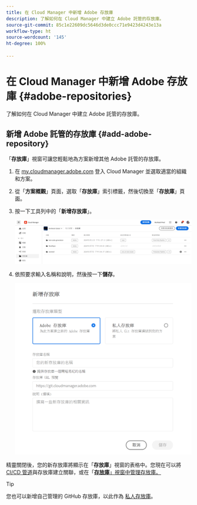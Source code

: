 ```yaml
---
title: 在 Cloud Manager 中新增 Adob​​e 存放庫
description: 了解如何在 Cloud Manager 中建立 Adob​​e 託管的存放庫。
source-git-commit: 85c1e22609dc5646d3de0ccc71e9423d4243e13a
workflow-type: ht
source-wordcount: '145'
ht-degree: 100%

---
```



# 在 Cloud Manager 中新增 Adob&#x200B;&#x200B;e 存放庫 {#adobe-repositories}

了解如何在 Cloud Manager 中建立 Adob&#x200B;&#x200B;e 託管的存放庫。

## 新增 Adob&#x200B;&#x200B;e 託管的存放庫 {#add-adobe-repository}

「**存放庫**」視窗可讓您輕鬆地為方案新增其他 Adob&#x200B;&#x200B;e 託管的存放庫。

1. 在 [my.cloudmanager.adobe.com](https://my.cloudmanager.adobe.com/) 登入 Cloud Manager 並選取適當的組織和方案。

1. 從「**方案概觀**」頁面，選取「**存放庫**」索引標籤，然後切換至「**存放庫**」頁面。

1. 按一下工具列中的「**新增存放庫**」。

   ![新增存放庫按鈕](assets/repositories.png)

1. 依照要求輸入名稱和說明，然後按一下&#x200B;**儲存**。

   ![新增存放庫對話框](assets/add-repository-wizard.png)

精靈關閉後，您的新存放庫將顯示在「**存放庫**」視窗的表格中。您現在可以將 [CI/CD 管道](/help/overview/ci-cd-pipelines.md)與存放庫建立關聯，或在「[**存放庫**」視窗中管理存放庫。](managing-repositories.md)

>[!TIP]
>
>您也可以新增自己管理的 GitHub 存放庫，以此作為 [私人存放庫](private-repositories.md)。
